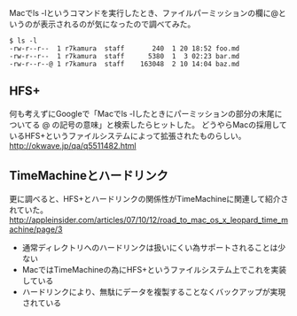 Macでls -lというコマンドを実行したとき、ファイルパーミッションの欄に@というのが表示されるのが気になったので調べてみた。

```
$ ls -l
-rw-r--r--  1 r7kamura  staff       240  1 20 18:52 foo.md
-rw-r--r--  1 r7kamura  staff      5380  1  3 02:23 bar.md
-rw-r--r--@ 1 r7kamura  staff    163048  2 10 14:04 baz.md
```

## HFS+
何も考えずにGoogleで「Macでls -lしたときにパーミッションの部分の末尾についてる @ の記号の意味」と検索したらヒットした。
どうやらMacの採用しているHFS+というファイルシステムによって拡張されたものらしい。
http://okwave.jp/qa/q5511482.html

## TimeMachineとハードリンク
更に調べると、HFS+とハードリンクの関係性がTimeMachineに関連して紹介されていた。
http://appleinsider.com/articles/07/10/12/road_to_mac_os_x_leopard_time_machine/page/3

* 通常ディレクトリへのハードリンクは扱いにくい為サポートされることは少ない
* MacではTimeMachineの為にHFS+というファイルシステム上でこれを実装している
* ハードリンクにより、無駄にデータを複製することなくバックアップが実現されている